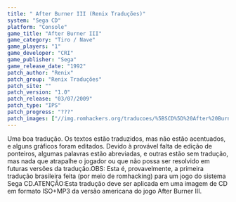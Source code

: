 ```yaml
---
title: " After Burner III (Renix Traduções)"
system: "Sega CD"
platform: "Console"
game_title: "After Burner III"
game_category: "Tiro / Nave"
game_players: "1"
game_developer: "CRI"
game_publisher: "Sega"
game_release_date: "1992"
patch_author: "Renix"
patch_group: "Renix Traduções"
patch_site: ""
patch_version: "1.0"
patch_release: "03/07/2009"
patch_type: "IPS"
patch_progress: "???"
patch_images: ["//img.romhackers.org/traducoes/%5BSCD%5D%20After%20Burner%20III%20-%20Renix%20-%201.png","//img.romhackers.org/traducoes/%5BSCD%5D%20After%20Burner%20III%20-%20Renix%20-%202.png","//img.romhackers.org/traducoes/%5BSCD%5D%20After%20Burner%20III%20-%20Renix%20-%203.png"]
---
```

Uma boa tradução. Os textos estão traduzidos, mas não estão acentuados, e alguns gráficos foram editados. Devido à provável falta de edição de ponteiros, algumas palavras estão abreviadas, e outras estão sem tradução, mas nada que atrapalhe o jogador ou que não possa ser resolvido em futuras versões da tradução.OBS: Esta é, provavelmente, a primeira tradução brasileira feita (por meio de romhacking) para um jogo do sistema Sega CD.ATENÇÃO:Esta tradução deve ser aplicada em uma imagem de CD em formato ISO+MP3 da versão americana do jogo After Burner III.